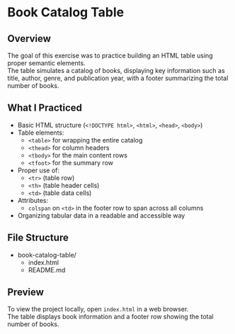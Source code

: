 # Book Catalog Table

## Overview
The goal of this exercise was to practice building an HTML table using proper semantic elements.  
The table simulates a catalog of books, displaying key information such as title, author, genre, and publication year, with a footer summarizing the total number of books.

## What I Practiced
- Basic HTML structure (`<!DOCTYPE html>`, `<html>`, `<head>`, `<body>`)
- Table elements:
  - `<table>` for wrapping the entire catalog
  - `<thead>` for column headers
  - `<tbody>` for the main content rows
  - `<tfoot>` for the summary row
- Proper use of:
  - `<tr>` (table row)
  - `<th>` (table header cells)
  - `<td>` (table data cells)
- Attributes:
  - `colspan` on `<td>` in the footer row to span across all columns
- Organizing tabular data in a readable and accessible way

## File Structure
- book-catalog-table/  
  - index.html  
  - README.md  

## Preview
To view the project locally, open `index.html` in a web browser.  
The table displays book information and a footer row showing the total number of books.
